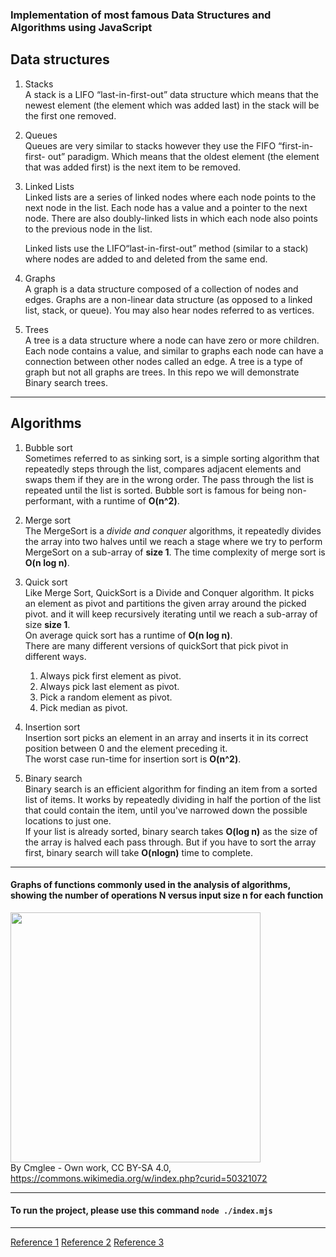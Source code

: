 ### Implementation of most famous Data Structures and Algorithms using JavaScript

## Data structures

1. Stacks <br />
   A stack is a LIFO “last-in-first-out” data structure which means that the newest element (the element which was added last) in the stack will be the first one removed.

2. Queues <br />
   Queues are very similar to stacks however they use the FIFO “first-in-first- out” paradigm. Which means that the oldest element (the element that was added first) is the next item to be removed.

3. Linked Lists <br />
   Linked lists are a series of linked nodes where each node points to the next node in the list. Each node has a value and a pointer to the next node. There are also doubly-linked lists in which each node also points to the previous node in the list.

   Linked lists use the LIFO“last-in-first-out” method (similar to a stack) where nodes are added to and deleted from the same end.

4. Graphs <br />
   A graph is a data structure composed of a collection of nodes and edges. Graphs are a non-linear data structure (as opposed to a linked list, stack, or queue). You may also hear nodes referred to as vertices.

5. Trees <br />
   A tree is a data structure where a node can have zero or more children. Each node contains a value, and similar to graphs each node can have a connection between other nodes called an edge. A tree is a type of graph but not all graphs are trees.
   In this repo we will demonstrate Binary search trees.

---

## Algorithms

1. Bubble sort <br />
   Sometimes referred to as sinking sort, is a simple sorting algorithm that repeatedly steps through the list, compares adjacent elements and swaps them if they are in the wrong order. The pass through the list is repeated until the list is sorted.
   Bubble sort is famous for being non-performant, with a runtime of **O(n^2)**.

2. Merge sort <br />
   The MergeSort is a _divide and conquer_ algorithms, it repeatedly divides the array into two halves until we reach a stage where we try to perform MergeSort on a sub-array of **size 1**.
   The time complexity of merge sort is **O(n log n)**.

3. Quick sort <br />
   Like Merge Sort, QuickSort is a Divide and Conquer algorithm. It picks an element as pivot and partitions the given array around the picked pivot. and it will keep recursively iterating until we reach a sub-array of size **size 1**. <br />
   On average quick sort has a runtime of **O(n log n)**. <br />
   There are many different versions of quickSort that pick pivot in different ways.

   1. Always pick first element as pivot.
   2. Always pick last element as pivot.
   3. Pick a random element as pivot.
   4. Pick median as pivot.

4. Insertion sort <br />
   Insertion sort picks an element in an array and inserts it in its correct position between 0 and the element preceding it.<br />
   The worst case run-time for insertion sort is **O(n^2)**.

5. Binary search <br />
   Binary search is an efficient algorithm for finding an item from a sorted list of items. It works by repeatedly dividing in half the portion of the list that could contain the item, until you've narrowed down the possible locations to just one.<br />
   If your list is already sorted, binary search takes **O(log n)** as the size of the array is halved each pass through. But if you have to sort the array first, binary search will take **O(nlogn)** time to complete.

---

#### Graphs of functions commonly used in the analysis of algorithms, showing the number of operations N versus input size n for each function

<img src="https://user-images.githubusercontent.com/2457873/156711561-02065ddb-0abe-42f9-9ad3-e5f1a1687d8c.png" width="400" height="400"><br />
By Cmglee - Own work, CC BY-SA 4.0, https://commons.wikimedia.org/w/index.php?curid=50321072

---

#### To run the project, please use this command `node ./index.mjs`

---

[Reference 1](https://technicalinterviews.dev/)
[Reference 2](https://www.geeksforgeeks.org/)
[Reference 3](https://www.khanacademy.org/computing/computer-science/algorithms/binary-search/a/binary-search)
